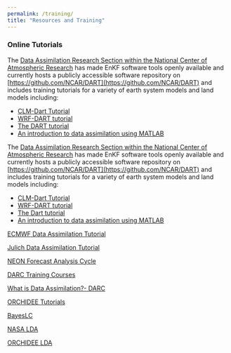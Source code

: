```yaml
---
permalink: /training/
title: "Resources and Training"
---
```


### Online Tutorials

The [Data Assimilation Research Section within the National Center of Atmospheric Research](https://dart.ucar.edu/) has made EnKF software tools openly available and currently hosts a publicly accessible software repository on [https://github.com/NCAR/DART](https://github.com/NCAR/DART) and includes training tutorials for a variety of earth system models and land models including:

- [CLM-Dart Tutorial](https://dart.ucar.edu/tutorials/clm-dart/)
- [WRF-DART tutorial](https://dart.ucar.edu/tutorials/wrf-dart/)
- [The DART tutorial](https://dart.ucar.edu/tutorials/dart-tutorial/)
- [An introduction to data assimilation using MATLAB](https://dart.ucar.edu/tutorials/dart-lab/)

The [Data Assimilation Research Section within the National Center of Atmospheric Research](https://dart.ucar.edu/) has made EnKF software tools openly available and currently hosts a publicly accessible software repository on [https://github.com/NCAR/DART](https://github.com/NCAR/DART) and includes training tutorials for a variety of earth system models and land models including:

- [CLM-Dart Tutorial](https://dart.ucar.edu/tutorials/clm-dart/)
- [WRF-DART tutorial](https://dart.ucar.edu/tutorials/wrf-dart/)
- [The Dart tutorial](https://dart.ucar.edu/tutorials/dart-tutorial/)
- [An introduction to data assimilation using MATLAB](https://dart.ucar.edu/tutorials/dart-lab/)

[ECMWF Data Assimilation Tutorial](https://www.ecmwf.int/en/learning/training/data-assimilation/)

[Julich Data Assimilation Tutorial](https://hgf-eda.de/wp-content/uploads/2017/04/da_tutorial_allianceweek_2015_v3.pdf)

[NEON Forecast Analysis Cycle](https://www.youtube.com/watch?v=zBsqjmdLYfk&list=PLLWiknuNGd50Lc3rft4kFPc_oxAhiQ-6s&index=14)

[DARC Training Courses](https://research.reading.ac.uk/met-darc/training/training-courses/)

[What is Data Assimilation?- DARC](https://research.reading.ac.uk/met-darc/training/training-courses/)

[ORCHIDEE Tutorials](https://orchidas.lsce.ipsl.fr/tutorials/)

[BayesLC](https://github.com/tquaife/bayesLC)

[NASA LDA](https://ldas.gsfc.nasa.gov/)

[ORCHIDEE LDA](https://orchidas.lsce.ipsl.fr/)
